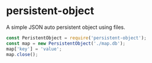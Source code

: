 # persistent-object
A simple JSON auto persistent object using files.

``` js 
const PeristentObject = require('persistent-object');
const map = new PersistentObject('./map.db');
map['key'] = 'value';
map.close();
```
